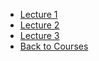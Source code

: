 - [Lecture 1](/Courses_in_SUSTech/最优化基础/lecture_1.md)
- [Lecture 2](/Courses_in_SUSTech/最优化基础/lecture_2.md)
- [Lecture 3](/Courses_in_SUSTech/最优化基础/lecture_3.md)
- [Back to Courses](/Courses_in_SUSTech/README.md)